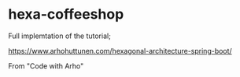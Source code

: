 # hexa-coffeeshop

Full implemtation of the tutorial;

https://www.arhohuttunen.com/hexagonal-architecture-spring-boot/

From "Code with Arho"
